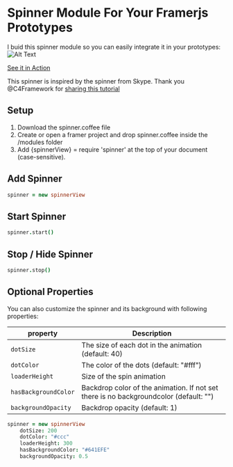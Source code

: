 # Spinner Module For Your Framerjs Prototypes
I buid this spinner module so you can easily integrate it in your prototypes:
![Alt Text](https://raw.githubusercontent.com/ServusJon/Spinner-for-FramerJS/master/spinner.gif)

[See it in Action](http://share.framerjs.com/v4lsjrty3u0m/)

This spinner is inspired by the spinner from Skype. Thank you @C4Framework for [sharing this tutorial](http://www.c4ios.com/tutorials/skype)

## Setup
1. Download the spinner.coffee file
2. Create or open a framer project and drop spinner.coffee inside the /modules folder
3. Add {spinnerView} = require 'spinner' at the top of your document (case-sensitive).

## Add Spinner
```coffeescript
spinner = new spinnerView
```

## Start Spinner
```coffeescript
spinner.start()
```

## Stop / Hide Spinner
```coffeescript
spinner.stop()
```

## Optional Properties
You can also customize the spinner and its background with following properties:

| property  | Description|
| ------------- | ------------- |
| `dotSize`  | The size of each dot in the animation (default: 40)  |
| `dotColor`  | The color of the dots (default: "#fff")  |
| `loaderHeight`  | Size of the spin animation  |
| `hasBackgroundColor`  | Backdrop color of the animation. If not set there is no backgroundcolor (default: "")  |
| `backgroundOpacity`  | Backdrop opacity  (default: 1)  |

```coffeescript
spinner = new spinnerView
	dotSize: 200
	dotColor: "#ccc"
	loaderHeight: 300
	hasBackgroundColor: "#641EFE"
	backgroundOpacity: 0.5
```
